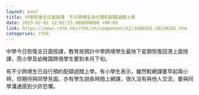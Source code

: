 ```yaml
---
layout: post
title: 中學恢復全日面授課　不少跨境生自行預約配額過關上學
date: 2023-02-01 12:02:23.000000000 +08:00
link: https://news.rthk.hk/rthk/ch/component/k2/1686025-20230201.htm
categories: rthk
---
```


中學今日恢復全日面授課，教育局預計中學跨境學生最快下星期恢復回港上面授課，而小學及幼稚園跨境學生要到本月下旬。

有不少跨境生已自行預約配額過關上學。有小學生表示，雖然較網課要早起兩小時，但期待與同學見面。亦有學生說長時間上網課，很久沒有與他人交流，要與同學溝通感到少許恐懼。
